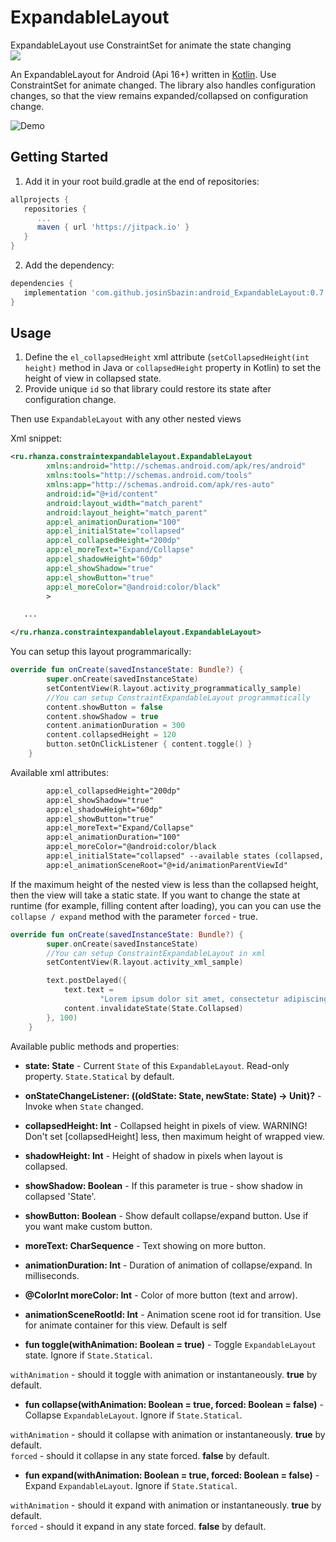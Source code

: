 # ExpandableLayout
ExpandableLayout use ConstraintSet for animate the state changing  
[![](https://jitpack.io/v/josinSbazin/android_ExpandableLayout.svg)](https://jitpack.io/#josinSbazin/android_ExpandableLayout)

An ExpandableLayout for Android (Api 16+) written in
[Kotlin](https://kotlinlang.org/).
Use ConstraintSet for animate changed.
The library also handles configuration changes, so that the view remains
expanded/collapsed on configuration change.

![Demo](https://github.com/josinSbazin/pics/blob/master/expandable1.gif)

## Getting Started

1. Add it in your root build.gradle at the end of repositories:
```groovy
allprojects {
   repositories {
      ...
      maven { url 'https://jitpack.io' }
   }
} 
```
2. Add the dependency:
```groovy
dependencies {
   implementation 'com.github.josinSbazin:android_ExpandableLayout:0.7'
}
```

## Usage

1. Define the `el_collapsedHeight` xml attribute (`setCollapsedHeight(int height)` method in Java or `collapsedHeight` property in Kotlin) to set the height of view in collapsed state.
2. Provide unique `id` so that library could restore its state after configuration change.

Then use `ExpandableLayout` with any other nested views

Xml snippet:
```xml
<ru.rhanza.constraintexpandablelayout.ExpandableLayout
        xmlns:android="http://schemas.android.com/apk/res/android"
        xmlns:tools="http://schemas.android.com/tools"
        xmlns:app="http://schemas.android.com/apk/res-auto"
        android:id="@+id/content"
        android:layout_width="match_parent"
        android:layout_height="match_parent"
        app:el_animationDuration="100"
        app:el_initialState="collapsed"
        app:el_collapsedHeight="200dp"
        app:el_moreText="Expand/Collapse"
        app:el_shadowHeight="60dp"
        app:el_showShadow="true"
        app:el_showButton="true"
        app:el_moreColor="@android:color/black"
        >

   ...

</ru.rhanza.constraintexpandablelayout.ExpandableLayout>
```

You can setup this layout programmarically:
```kotlin
override fun onCreate(savedInstanceState: Bundle?) {
        super.onCreate(savedInstanceState)
        setContentView(R.layout.activity_programmatically_sample)
        //You can setup ConstraintExpandableLayout programmatically
        content.showButton = false
        content.showShadow = true
        content.animationDuration = 300
        content.collapsedHeight = 120
        button.setOnClickListener { content.toggle() }
    }
```

Available xml attributes:
```xml
        app:el_collapsedHeight="200dp"
        app:el_showShadow="true"
        app:el_shadowHeight="60dp"
        app:el_showButton="true"
        app:el_moreText="Expand/Collapse"
        app:el_animationDuration="100"
        app:el_moreColor="@android:color/black
        app:el_initialState="collapsed" --available states (collapsed, expanded, statical)
        app:el_animationSceneRoot="@+id/animationParentViewId"
```

If the maximum height of the nested view is less than the collapsed height, then the view will take a static state.
If you want to change the state at runtime (for example, filling content after loading), you can  you can use the 
`collapse / expand` method with the parameter `forced` - true.
```kotlin
override fun onCreate(savedInstanceState: Bundle?) {
        super.onCreate(savedInstanceState)
        //You can setup ConstraintExpandableLayout in xml
        setContentView(R.layout.activity_xml_sample)

        text.postDelayed({
            text.text =
                    "Lorem ipsum dolor sit amet, consectetur adipiscing elit, sed do eiusmod tempor incididunt ut labore et dolore magna aliqua. Ut enim ad minim veniam, quis nostrud exercitation ullamco laboris nisi ut aliquip ex ea commodo consequat. Duis aute irure dolor in reprehenderit in voluptate velit esse cillum dolore eu fugiat nulla pariatur. Excepteur sint occaecat cupidatat non proident, sunt in culpa qui officia deserunt mollit anim id est laborum."
            content.invalidateState(State.Collapsed)
        }, 100)
    }
```

Available public methods and properties:
*   **state: State** -  Current `State` of this `ExpandableLayout`. Read-only property. `State.Statical` by default.
*   **onStateChangeListener: ((oldState: State, newState: State) -> Unit)?** - Invoke when `State` changed.
*   **collapsedHeight: Int** - Collapsed height in pixels of view. WARNING! Don't set [collapsedHeight] less, then maximum height of wrapped view.
*   **shadowHeight: Int** - Height of shadow in pixels when layout is collapsed.
*   **showShadow: Boolean** - If this parameter is true - show shadow in collapsed 'State'.
*   **showButton: Boolean** - Show default collapse/expand button. Use if you want make custom button.
*   **moreText: CharSequence** - Text showing on more button.
*   **animationDuration: Int** - Duration of animation of collapse/expand. In milliseconds.
*   **@ColorInt moreColor: Int** - Color of more button (text and arrow).
*   **animationSceneRootId: Int** - Animation scene root id for transition. Use for animate container for this view.  Default is self

*   **fun toggle(withAnimation: Boolean = true)** - Toggle `ExpandableLayout` state. Ignore if `State.Statical`.  

`withAnimation` - should it toggle with animation or instantaneously. **true** by default.
*   **fun collapse(withAnimation: Boolean = true, forced: Boolean = false)** -  Collapse `ExpandableLayout`. Ignore if `State.Statical`. 

`withAnimation` - should it collapse with animation or instantaneously. **true** by default.    
`forced` - should it collapse in any state forced. **false** by default.
*   **fun expand(withAnimation: Boolean = true, forced: Boolean = false)** -  Expand `ExpandableLayout`. Ignore if `State.Statical`. 

`withAnimation` - should it expand with animation or instantaneously. **true** by default.  
`forced` - should it expand in any state forced. **false** by default.
